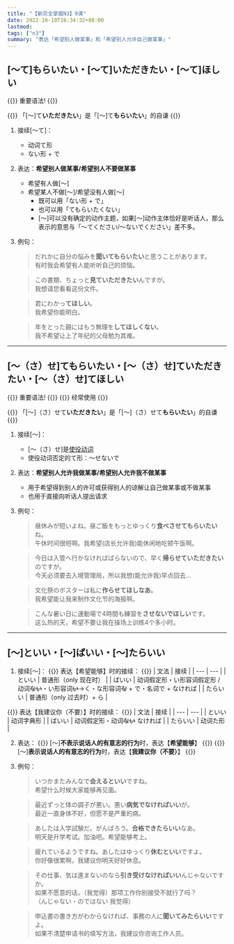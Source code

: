 ```yaml
---
title: "【新完全掌握N3】9课"
date: 2022-10-10T16:34:32+08:00
lastmod: 
tags: ["n3"]
summary: "表达「希望别人做某事」和「希望别人允许自己做某事」"
---
```


## [〜て]もらいたい・[〜て]いただきたい・[〜て]ほしい
{{<badge>}}
重要语法!
{{</badge>}}

{{<alert>}}
「[〜]て**いただきたい**」是「[〜]て**もらいたい**」的自谦
{{</alert>}}

1. 接续[〜て]：
    - 动词て形
    - ない形 + で
2. 表达：**希望别人做某事/希望别人不要做某事**
    - 希望有人做[〜]
    - 希望某人不做[〜]/希望没有人做[〜]
        - 既可以用「ない形 + で」
        - 也可以用「てもらいたくない」
        - [〜]可以没有确定的动作主题，如果[〜]动作主体恰好是听话人，那么表示的意思与「〜てください/〜ないでください」差不多。
3. 例句：

    > だれかに自分の悩みを**聞いてもらいたい**と思うことがあります。  
    有时我会希望有人能听听自己的烦恼。

    > この書類、ちょっと**見ていただきたい**んですが。  
    我想请您看看这份文件。

    > 君にわかっ**てほしい**。  
      我希望你能明白。

    > 年をとった親にはもう無理を**してほしくない**。  
    我不希望让上了年纪的父母勉为其难。

---
## [〜（さ）せ]てもらいたい・[〜（さ）せ]ていただきたい・[〜（さ）せ]てほしい

{{<badge>}}
重要语法!
{{</badge>}}
{{<badge>}}
经常使用
{{</badge>}}

{{<alert>}}
「[〜]（さ）せて**いただきたい**」是「[〜]（さ）せて**もらいたい**」的自谦
{{</alert>}}

1. 接续[〜]：
    - [〜（さ）せ]是[使役动词](/transform/causative/)
    - 使役动词否定的て形：〜せないで
2. 表达：**希望别人允许我做某事/希望别人允许我不做某事**
    - 用于希望得到别人的许可或获得别人的谅解让自己做某事或不做某事
    - 也用于直接向听话人提出请求
3. 例句：
    > 昼休みが短いよね。昼ご飯をもっとゆっくり**食べさせてもらいたい**ね。  
    午休时间很短啊。我希望(店长允许我)能休闲地吃顿午饭啊。

    > 今日は入管へ行かなければばらないので、早く**帰らせていただきたい**のですが。  
    今天必须要去入境管理局，所以我想(能允许我)早点回去...

    > 文化祭のポスターは私に**作らせてほしなあ**。  
    我希望能让我来制作文化节的海报啊。

    > こんな暑い日に運動場で4時間も練習を**させないでほしい**です。  
    这么热的天，希望不要让我在操场上训练4个多小时。

---
## [〜]といい・[〜]ばいい・[〜]たらいい
1. 接续[〜]：
{{<alert>}}
表达【希望能够】时的接续：
{{</alert>}}
    | 文法 | 接续 |
    | --- | --- |
    | といい | 普通形（only 现在时） |
    | ばいい | 动词假定形・い形容词假定形 / 动词~~ない~~・い形容词~~い~~→く・な形容词~~な~~ + で・名词で + なければ |
    | たらいい | 普通形（only 过去时）+ ら |

{{<alert>}}
表达【我建议你（不要）】时的接续：
{{</alert>}}
    | 文法 | 接续 |
    | --- | --- |
    | といい | 动词字典形 |
    | ばいい | 动词假定形・动词~~ない~~ なければ |
    | たらいい | 动词た形 |

2. 表达：
{{<alert>}}
[〜]**不表示说话人的有意志的行为**时，表达【**希望能够**】
{{</alert>}}
{{<alert>}}
[〜]**表示说话人的有意志的行为**时，表达【**我建议你（不要）**】
{{</alert>}}
3. 例句：

    > いつかまたみんなで**会えるといい**ですね。  
    希望什么时候大家能够再见面。

    > 最近ずっと体の調子が悪い。悪い**病気でなければいい**が。  
    最近一直身体不好，但愿不是严重的病。

    > あしたは入学試験だ。がんばろう。**合格できたらいい**なあ。  
    明天是升学考试。加油吧。希望能够考上。

    > 疲れているようですね。あしたはゆっくり**休むといい**ですよ。  
    你好像很累啊，我建议你明天好好休息。

    > その仕事、気は進まないのなら**引き受けなければいい**んじゃないですか。  
    如果不愿意的话，（我觉得）那项工作你别接受不就行了吗？  
    （んじゃない・のではない 我觉得）

    > 申込書の書き方がわからなければ、事務の人に**聞いてみたらいい**ですよ。   
    如果不清楚申请书的填写方法，我建议你咨询工作人员。 
